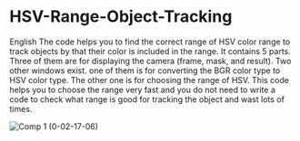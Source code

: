 # HSV-Range-Object-Tracking
English
The code helps you to find the correct range of HSV color range to track objects by that their color is included in the range. 
It contains 5 parts. Three of them are for displaying the camera (frame, mask, and result). Two other windows exist. one of them is for converting the BGR color type to HSV color type. The other one is for choosing the range of HSV.
This code helps you to choose the range very fast and you do not need to write a code to check what range is good for tracking the object and wast lots of times.

![Comp 1 (0-02-17-06)](https://user-images.githubusercontent.com/69232528/89386238-d79c9300-d711-11ea-8286-28640f82c876.jpg)
